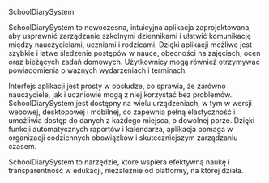 SchoolDiarySystem

SchoolDiarySystem to nowoczesna, intuicyjna aplikacja zaprojektowana, aby usprawnić zarządzanie szkolnymi dziennikami i ułatwić komunikację między nauczycielami, uczniami i rodzicami. Dzięki aplikacji możliwe jest szybkie i łatwe śledzenie postępów w nauce, obecności na zajęciach, ocen oraz bieżących zadań domowych. Użytkownicy mogą również otrzymywać powiadomienia o ważnych wydarzeniach i terminach.

Interfejs aplikacji jest prosty w obsłudze, co sprawia, że zarówno nauczyciele, jak i uczniowie mogą z niej korzystać bez problemów. SchoolDiarySystem jest dostępny na wielu urządzeniach, w tym w wersji webowej, desktopowej i mobilnej, co zapewnia pełną elastyczność i umożliwia dostęp do danych z każdego miejsca, o dowolnej porze. Dzięki funkcji automatycznych raportów i kalendarza, aplikacja pomaga w organizacji codziennych obowiązków i skuteczniejszym zarządzaniu czasem.

SchoolDiarySystem to narzędzie, które wspiera efektywną naukę i transparentność w edukacji, niezależnie od platformy, na której działa.
